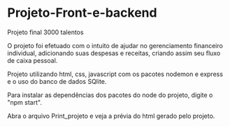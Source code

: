 # Projeto-Front-e-backend
Projeto final 3000 talentos

O projeto foi efetuado com o intuito de ajudar no gerenciamento financeiro individual, adicionando suas despesas e receitas, criando assim seu fluxo de caixa pessoal.

Projeto utilizando html, css, javascript com os pacotes nodemon e express e o uso do banco de dados SQlite.

Para instalar as dependências dos pacotes do node do projeto, digite o "npm start".

Abra o arquivo Print_projeto e veja a prévia do html gerado pelo projeto.
